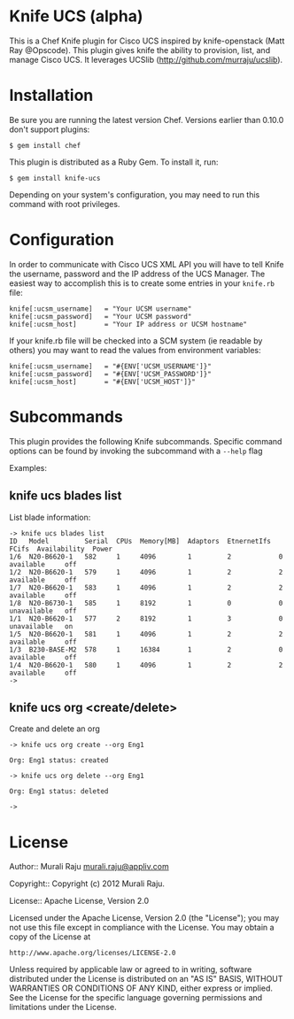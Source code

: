 Knife UCS (alpha)
===============

This is a Chef Knife plugin for Cisco UCS inspired by knife-openstack (Matt Ray @Opscode). This plugin gives knife the ability to provision, list, and manage Cisco UCS. It leverages UCSlib (http://github.com/murraju/ucslib). 

# Installation #

Be sure you are running the latest version Chef. Versions earlier than 0.10.0 don't support plugins:

    $ gem install chef

This plugin is distributed as a Ruby Gem. To install it, run:

    $ gem install knife-ucs

Depending on your system's configuration, you may need to run this command with root privileges.

# Configuration #

In order to communicate with Cisco UCS XML API you will have to tell Knife the username, password and the IP address of the UCS Manager. The easiest way to accomplish this is to create some entries in your `knife.rb` file:

    knife[:ucsm_username]   = "Your UCSM username"
    knife[:ucsm_password] 	= "Your UCSM password"
    knife[:ucsm_host]       = "Your IP address or UCSM hostname"

If your knife.rb file will be checked into a SCM system (ie readable by others) you may want to read the values from environment variables:

	knife[:ucsm_username]   = "#{ENV['UCSM_USERNAME']}"
    knife[:ucsm_password] 	= "#{ENV['UCSM_PASSWORD']}"
    knife[:ucsm_host]       = "#{ENV['UCSM_HOST']}"



# Subcommands #

This plugin provides the following Knife subcommands. Specific command options can be found by invoking the subcommand with a `--help` flag

Examples:

knife ucs blades list
-----------------------------

List blade information:

	-> knife ucs blades list
	ID   Model         Serial  CPUs  Memory[MB]  Adaptors  EtnernetIfs  FCifs  Availability  Power
	1/6  N20-B6620-1   582     1     4096        1         2            0      available     off  
	1/2  N20-B6620-1   579     1     4096        1         2            2      available     off  
	1/7  N20-B6620-1   583     1     4096        1         2            2      available     off  
	1/8  N20-B6730-1   585     1     8192        1         0            0      unavailable   off  
	1/1  N20-B6620-1   577     2     8192        1         3            0      unavailable   on   
	1/5  N20-B6620-1   581     1     4096        1         2            2      available     off  
	1/3  B230-BASE-M2  578     1     16384       1         2            0      available     off  
	1/4  N20-B6620-1   580     1     4096        1         2            2      available     off  
	->

knife ucs org <create/delete>
-----------------------------------

Create and delete an org

	-> knife ucs org create --org Eng1

	Org: Eng1 status: created

	-> knife ucs org delete --org Eng1

	Org: Eng1 status: deleted

	->

# License #

Author:: Murali Raju <murali.raju@appliv.com>

Copyright:: Copyright (c) 2012 Murali Raju.

License:: Apache License, Version 2.0

Licensed under the Apache License, Version 2.0 (the "License");
you may not use this file except in compliance with the License.
You may obtain a copy of the License at

    http://www.apache.org/licenses/LICENSE-2.0

Unless required by applicable law or agreed to in writing, software
distributed under the License is distributed on an "AS IS" BASIS,
WITHOUT WARRANTIES OR CONDITIONS OF ANY KIND, either express or implied.
See the License for the specific language governing permissions and
limitations under the License.
